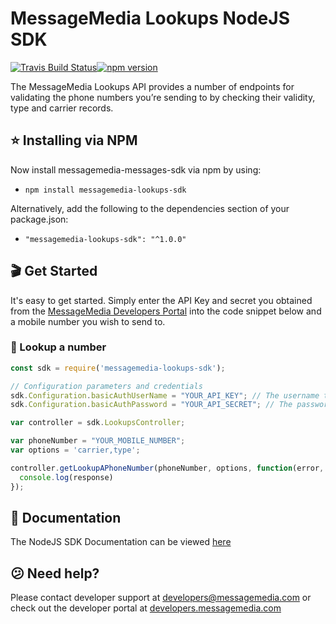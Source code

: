 # MessageMedia Lookups NodeJS SDK
[![Travis Build Status](https://travis-ci.org/messagemedia/lookups-nodejs-sdk.svg?branch=master)](https://travis-ci.org/messagemedia/lookups-nodejs-sdk)[![npm version](https://badge.fury.io/js/messagemedia-lookups-sdk.svg)](https://badge.fury.io/js/messagemedia-lookups-sdk)

The MessageMedia Lookups API provides a number of endpoints for validating the phone numbers you’re sending to by checking their validity, type and carrier records.

## ⭐️ Installing via NPM
Now install messagemedia-messages-sdk via npm by using:
* `npm install messagemedia-lookups-sdk`

Alternatively, add the following to the dependencies section of your package.json:
* `"messagemedia-lookups-sdk": "^1.0.0"`

## 🎬 Get Started
It's easy to get started. Simply enter the API Key and secret you obtained from the [MessageMedia Developers Portal](https://developers.messagemedia.com) into the code snippet below and a mobile number you wish to send to.

### 👀 Lookup a number
```javascript
const sdk = require('messagemedia-lookups-sdk');

// Configuration parameters and credentials
sdk.Configuration.basicAuthUserName = "YOUR_API_KEY"; // The username to use with basic authentication
sdk.Configuration.basicAuthPassword = "YOUR_API_SECRET"; // The password to use with basic authentication

var controller = sdk.LookupsController;

var phoneNumber = "YOUR_MOBILE_NUMBER";
var options = 'carrier,type';

controller.getLookupAPhoneNumber(phoneNumber, options, function(error, response, context) {
  console.log(response)
});
```

## 📕 Documentation
The NodeJS SDK Documentation can be viewed [here](DOCUMENTATION.md)

## 😕 Need help?
Please contact developer support at developers@messagemedia.com or check out the developer portal at [developers.messagemedia.com](https://developers.messagemedia.com/)
